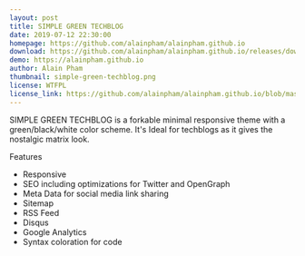 ```yaml
---
layout: post
title: SIMPLE GREEN TECHBLOG
date: 2019-07-12 22:30:00
homepage: https://github.com/alainpham/alainpham.github.io
download: https://github.com/alainpham/alainpham.github.io/releases/download/0.1.0/simple.green.techblog.zip
demo: https://alainpham.github.io
author: Alain Pham
thumbnail: simple-green-techblog.png
license: WTFPL
license_link: https://github.com/alainpham/alainpham.github.io/blob/master/LICENSE
---
```


SIMPLE GREEN TECHBLOG is a forkable minimal responsive theme with a green/black/white color scheme.
It's Ideal for techblogs as it gives the nostalgic matrix look.

Features

- Responsive
- SEO including optimizations for Twitter and OpenGraph
- Meta Data for social media link sharing
- Sitemap
- RSS Feed
- Disqus
- Google Analytics
- Syntax coloration for code